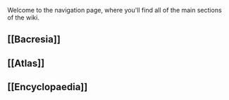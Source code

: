 Welcome to the navigation page, where you'll find all of the main sections of the wiki.

## [[Bacresia]]


## [[Atlas]]


## [[Encyclopaedia]]


